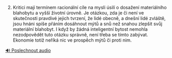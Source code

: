 
2. Kritici mají termínem racionální cíle na mysli úsilí o dosažení materiálního blahobytu a vyšší životní úrovně. Je otázkou, zda je či není ve skutečnosti pravdivé jejich tvrzení, že lidé obecně, a dnešní lidé zvláště, jsou hnáni spíše přáním dosáhnout mýtů a snů než snahou zlepšit svůj materiální blahobyt. I když by žádná inteligentní bytost nemohla nezodpovědět tuto otázku správně, není třeba se tímto zabývat. Ekonomie totiž neříká nic ve prospěch mýtů či proti nim.

[🔊 Poslechnout audio](/data/7-paragraphs/audio/chapter_169/para_001-2-Kritici-maj-termnem-racionln-cle-na-mysli.mp3)
